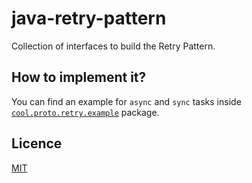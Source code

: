 # java-retry-pattern
Collection of interfaces to build the Retry Pattern.

## How to implement it?
 
 You can find an example for `async` and `sync` tasks inside [`cool.proto.retry.example`](src/cool/proto/retry/example) package.
 
## Licence
 
 [MIT](LICENSE)